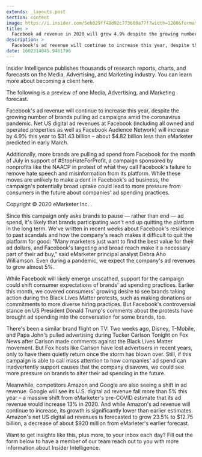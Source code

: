 ```yaml
--- 
extends: _layouts.post 
section: content 
image: https://i.insider.com/5eb029ff48d92c773600a77f?width=1200&format=jpeg 
title: > 
  Facebook ad revenue in 2020 will grow 4.9% despite the growing number of brands pulling campaigns 
description: > 
  Facebook's ad revenue will continue to increase this year, despite the growing number of brands pulling ad campaigns amid the coronavirus pandemic.While these moves are unlikely to make a dent in Facebook's ad business, the campaign's potentially broad uptake could lead to more pressure from consumers in the future about companies' ad spending practices.While Facebook will likely emerge unscathed, support for the campaign could shift consumer expectations of brands' ad spending practices.Meanwhile, competitors Amazon and Google are also seeing a shift in ad revenue.Google will see its U.S. digital ad revenue fall more than 5% this year – a massive shift from eMarketer's pre-COVID estimate that its ad revenue would increase 13% in 2020. 
date: 1602314045.9461796 
--- 
```

Insider Intelligence publishes thousands of research reports, charts, and forecasts on the Media, Advertising, and Marketing industry. You can learn more about becoming a client here.

The following is a preview of one Media, Advertising, and Marketing forecast.

Facebook's ad revenue will continue to increase this year, despite the growing number of brands pulling ad campaigns amid the coronavirus pandemic. Net US digital ad revenues at Facebook (including all owned and operated properties as well as Facebook Audience Network) will increase by 4.9% this year to $31.43 billion – about $4.82 billion less than eMarketer predicted in early March.

Additionally, more brands are pulling ad spend from Facebook for the month of July in support of #StopHateForProfit, a campaign sponsored by nonprofits like the NAACP in protest of what they call Facebook's failure to remove hate speech and misinformation from its platform. While these moves are unlikely to make a dent in Facebook's ad business, the campaign's potentially broad uptake could lead to more pressure from consumers in the future about companies' ad spending practices.

Copyright © 2020 eMarketer Inc. .

Since this campaign only asks brands to pause — rather than end — ad spend, it's likely that brands participating won't end up quitting the platform in the long term. We've written in recent weeks about Facebook's resilience to past scandals and how the company's reach makes it difficult to quit the platform for good: "Many marketers just want to find the best value for their ad dollars, and Facebook's targeting and broad reach make it a necessary part of their ad buy," said eMarketer principal analyst Debra Aho Williamson. Even during a pandemic, we expect the company's ad revenues to grow almost 5%.

While Facebook will likely emerge unscathed, support for the campaign could shift consumer expectations of brands' ad spending practices. Earlier this month, we covered consumers' growing desire to see brands taking action during the Black Lives Matter protests, such as making donations or commitments to more diverse hiring practices. But Facebook's controversial stance on US President Donald Trump's comments about the protests have brought ad spending into the conversation for some brands, too.

There's been a similar brand flight on TV: Two weeks ago, Disney, T-Mobile, and Papa John's pulled advertising during Tucker Carlson Tonight on Fox News after Carlson made comments against the Black Lives Matter movement. But Fox hosts like Carlson have lost advertisers in recent years, only to have them quietly return once the storm has blown over. Still, if this campaign is able to call mass attention to how companies' ad spend can inadvertently support causes that the company disavows, we could see more pressure on brands to alter their ad spending in the future.

Meanwhile, competitors Amazon and Google are also seeing a shift in ad revenue. Google will see its U.S. digital ad revenue fall more than 5% this year – a massive shift from eMarketer's pre-COVID estimate that its ad revenue would increase 13% in 2020. And while Amazon's ad revenue will continue to increase, its growth is significantly lower than earlier estimates. Amazon's net US digital ad revenues is forecasted to grow 23.5% to $12.75 billion, a decrease of about $920 million from eMarleter's earlier forecast.

Want to get insights like this, plus more, to your inbox each day? Fill out the form below to have a member of our team reach out to you with more information about Insider Intelligence.
